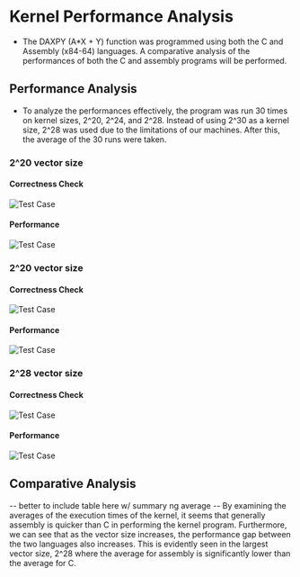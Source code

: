 # Kernel Performance Analysis
* The DAXPY (A*X + Y) function was programmed using both the C and Assembly (x84-64) languages. A comparative analysis of the performances of both the C and assembly programs will be performed.

## Performance Analysis
* To analyze the performances effectively, the program was run 30 times on kernel sizes, 2^20, 2^24, and 2^28. Instead of using 2^30 as a kernel size, 2^28 was used due to the limitations of our machines. After this, the average of the 30 runs were taken.
### 2^20 vector size
#### Correctness Check
![Test Case](TestCases/2^20-CorrectnessCheck.png)
#### Performance
![Test Case](TestCases/2^20-30x.png)
### 2^20 vector size
#### Correctness Check
![Test Case](TestCases/2^24-CorrectnessCheck.png)
#### Performance
![Test Case](TestCases/2^24-30x.png)
### 2^28 vector size
#### Correctness Check
![Test Case](TestCases/2^28-CorrectnessCheck.png)
#### Performance
![Test Case](TestCases/2^28-30x.png)
## Comparative Analysis
-- better to include table here w/ summary ng average --
By examining the averages of the execution times of the kernel, it seems that generally assembly is quicker than C in performing the kernel program. Furthermore, we can see that as the vector size increases, the performance gap between the two languages also increases. This is evidently seen in the largest vector size, 2^28 where the average for assembly is significantly lower than the average for C.
